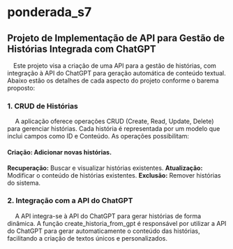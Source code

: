 # ponderada_s7

## Projeto de Implementação de API para Gestão de Histórias Integrada com ChatGPT
&emsp;Este projeto visa a criação de uma API para a gestão de histórias, com integração à API do ChatGPT para geração automática de conteúdo textual. Abaixo estão os detalhes de cada aspecto do projeto conforme o barema proposto:

### 1. CRUD de Histórias
&emsp; A aplicação oferece operações CRUD (Create, Read, Update, Delete) para gerenciar histórias. Cada história é representada por um modelo que inclui campos como ID e Conteúdo. As operações possibilitam:

#### Criação: Adicionar novas histórias.
**Recuperação:** Buscar e visualizar histórias existentes.
**Atualização:** Modificar o conteúdo de histórias existentes.
**Exclusão:** Remover histórias do sistema.

### 2. Integração com a API do ChatGPT
&emsp; A API integra-se à API do ChatGPT para gerar histórias de forma dinâmica. A função create_historia_from_gpt é responsável por utilizar a API do ChatGPT para gerar automaticamente o conteúdo das histórias, facilitando a criação de textos únicos e personalizados.
